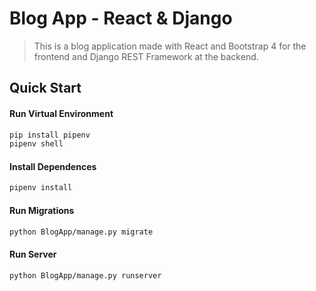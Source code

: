 # Blog App - React & Django

> This is a blog application made with React and Bootstrap 4 for the frontend and Django REST Framework at the backend.

## Quick Start

#### Run Virtual Environment
``` bash
pip install pipenv
pipenv shell
```

#### Install Dependences
``` bash
pipenv install
```

#### Run Migrations
``` bash
python BlogApp/manage.py migrate
```

#### Run Server
``` bash
python BlogApp/manage.py runserver
```